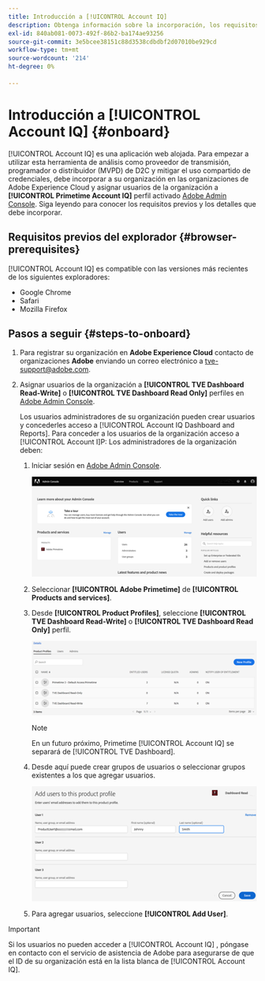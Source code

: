 ```yaml
---
title: Introducción a [!UICONTROL Account IQ]
description: Obtenga información sobre la incorporación, los requisitos previos y cómo empezar a utilizar [!UICONTROL Account IQ].
exl-id: 840ab081-0073-492f-86b2-ba174ae93256
source-git-commit: 3e5bcee38151c88d3538cdbdbf2d07010be929cd
workflow-type: tm+mt
source-wordcount: '214'
ht-degree: 0%

---
```


# Introducción a [!UICONTROL Account IQ] {#onboard}

[!UICONTROL Account IQ] es una aplicación web alojada. Para empezar a utilizar esta herramienta de análisis como proveedor de transmisión, programador o distribuidor (MVPD) de D2C y mitigar el uso compartido de credenciales, debe incorporar a su organización en las organizaciones de Adobe Experience Cloud y asignar usuarios de la organización a **[!UICONTROL Primetime Account IQ]** perfil activado [Adobe Admin Console](https://adminconsole.adobe.com/). Siga leyendo para conocer los requisitos previos y los detalles que debe incorporar.

## Requisitos previos del explorador {#browser-prerequisites}

[!UICONTROL Account IQ] es compatible con las versiones más recientes de los siguientes exploradores:

* Google Chrome
* Safari
* Mozilla Firefox

## Pasos a seguir {#steps-to-onboard}

1. Para registrar su organización en **Adobe Experience Cloud** contacto de organizaciones **Adobe** enviando un correo electrónico a tve-support@adobe.com.

1. Asignar usuarios de la organización a **[!UICONTROL TVE Dashboard Read-Write]** o **[!UICONTROL TVE Dashboard Read Only]** perfiles en [Adobe Admin Console](https://adminconsole.adobe.com/).

   Los usuarios administradores de su organización pueden crear usuarios y concederles acceso a [!UICONTROL Account IQ Dashboard and Reports]. Para conceder a los usuarios de la organización acceso a [!UICONTROL Account I]P: Los administradores de la organización deben:

   1. Iniciar sesión en [Adobe Admin Console](https://adminconsole.adobe.com/).


      ![](assets/admin-console.png)

   1. Seleccionar **[!UICONTROL Adobe Primetime]** de **[!UICONTROL Products and services]**.

   1. Desde **[!UICONTROL Product Profiles]**, seleccione **[!UICONTROL TVE Dashboard Read-Write]** o **[!UICONTROL TVE Dashboard Read Only]** perfil.

      ![](assets/product-profiles.png)

      >[!NOTE]
      >
      >En un futuro próximo, Primetime [!UICONTROL Account IQ] se separará de [!UICONTROL TVE Dashboard].

   1. Desde aquí puede crear grupos de usuarios o seleccionar grupos existentes a los que agregar usuarios.

      ![](assets/add-users-2profile.png)

   1. Para agregar usuarios, seleccione **[!UICONTROL Add User]**.

>[!IMPORTANT]
>
>Si los usuarios no pueden acceder a [!UICONTROL Account IQ] , póngase en contacto con el servicio de asistencia de Adobe para asegurarse de que el ID de su organización está en la lista blanca de [!UICONTROL Account IQ].

